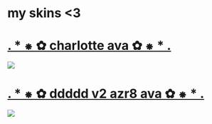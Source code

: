 # my skins <3
# [. * ⁕ ✿ charlotte ava ✿ ⁕ * .](https://www.dropbox.com/s/67e1abhcxaruimx/-%20%2B%20charlotte%20ava.osk?dl=0)
![ ](https://i.imgur.com/i40p6cx.jpg)

# [. * ⁕ ✿ ddddd v2 azr8 ava ✿ ⁕ * .](https://www.dropbox.com/s/sewl8netia8up6r/-%20%2B%20ddddd%20v2%20azr8%20ava.osk?dl=0)
![ ](https://i.imgur.com/jhR0WpG.jpg)
